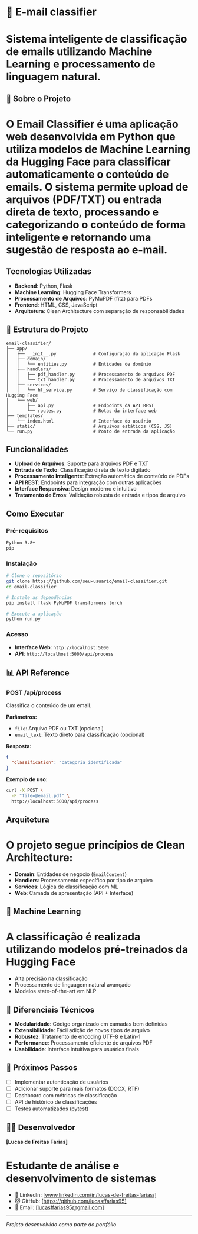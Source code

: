 # 📧 E-mail classifier

# Sistema inteligente de classificação de emails utilizando Machine Learning e processamento de linguagem natural.

## 🚀 Sobre o Projeto

# O **Email Classifier** é uma aplicação web desenvolvida em Python que utiliza modelos de Machine Learning da Hugging Face para classificar automaticamente o conteúdo de emails. O sistema permite upload de arquivos (PDF/TXT) ou entrada direta de texto, processando e categorizando o conteúdo de forma inteligente e retornando uma sugestão de resposta ao e-mail. #

## Tecnologias Utilizadas

- **Backend**: Python, Flask
- **Machine Learning**: Hugging Face Transformers
- **Processamento de Arquivos**: PyMuPDF (fitz) para PDFs
- **Frontend**: HTML, CSS, JavaScript
- **Arquitetura**: Clean Architecture com separação de responsabilidades

## 📁 Estrutura do Projeto
```
email-classifier/
├── app/
│   ├── __init__.py              # Configuração da aplicação Flask
│   ├── domain/
│   │   └── entities.py          # Entidades de domínio
│   ├── handlers/
│   │   ├── pdf_handler.py       # Processamento de arquivos PDF
│   │   └── txt_handler.py       # Processamento de arquivos TXT
│   ├── services/
│   │   └── hf_service.py        # Serviço de classificação com Hugging Face
│   └── web/
│       ├── api.py               # Endpoints da API REST
│       └── routes.py            # Rotas da interface web
├── templates/
│   └── index.html               # Interface do usuário
├── static/                      # Arquivos estáticos (CSS, JS)
└── run.py                       # Ponto de entrada da aplicação
```

## Funcionalidades

- **Upload de Arquivos**: Suporte para arquivos PDF e TXT
- **Entrada de Texto**: Classificação direta de texto digitado
- **Processamento Inteligente**: Extração automática de conteúdo de PDFs
- **API REST**: Endpoints para integração com outras aplicações
- **Interface Responsiva**: Design moderno e intuitivo
- **Tratamento de Erros**: Validação robusta de entrada e tipos de arquivo

##  Como Executar
### Pré-requisitos
```bash
Python 3.8+
pip
```

### Instalação
```bash
# Clone o repositório
git clone https://github.com/seu-usuario/email-classifier.git
cd email-classifier

# Instale as dependências
pip install flask PyMuPDF transformers torch

# Execute a aplicação
python run.py
```

### Acesso
- **Interface Web**: `http://localhost:5000`
- **API**: `http://localhost:5000/api/process`

## 📊 API Reference

### POST /api/process

Classifica o conteúdo de um email.

**Parâmetros:**
- `file`: Arquivo PDF ou TXT (opcional)
- `email_text`: Texto direto para classificação (opcional)

**Resposta:**
```json
{
  "classification": "categoria_identificada"
}
```

**Exemplo de uso:**
```bash
curl -X POST \
  -F "file=@email.pdf" \
  http://localhost:5000/api/process
```

##  Arquitetura

# O projeto segue princípios de **Clean Architecture**:

- **Domain**: Entidades de negócio (`EmailContent`)
- **Handlers**: Processamento específico por tipo de arquivo
- **Services**: Lógica de classificação com ML
- **Web**: Camada de apresentação (API + Interface)

## 🧠 Machine Learning

# A classificação é realizada utilizando modelos pré-treinados da **Hugging Face**
- Alta precisão na classificação
- Processamento de linguagem natural avançado
- Modelos state-of-the-art em NLP

## 🎯 Diferenciais Técnicos

- **Modularidade**: Código organizado em camadas bem definidas
- **Extensibilidade**: Fácil adição de novos tipos de arquivo
- **Robustez**: Tratamento de encoding UTF-8 e Latin-1
- **Performance**: Processamento eficiente de arquivos PDF
- **Usabilidade**: Interface intuitiva para usuários finais

## 🚀 Próximos Passos

- [ ] Implementar autenticação de usuários
- [ ] Adicionar suporte para mais formatos (DOCX, RTF)
- [ ] Dashboard com métricas de classificação
- [ ] API de histórico de classificações
- [ ] Testes automatizados (pytest)

## 👨‍💻 Desenvolvedor

**[Lucas de Freitas Farias]**
# Estudante de análise e desenvolvimento de sistemas
- 💼 LinkedIn: [www.linkedin.com/in/lucas-de-freitas-farias/]
- 🐱 GitHub: [https://github.com/lucasffarias95]
- 📧 Email: [lucasffarias95@gmail.com]

---

*Projeto desenvolvido como parte do portfólio*